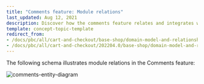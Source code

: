 ```yaml
---
title: "Comments feature: Module relations"
last_updated: Aug 12, 2021
description: Discover how the comments feature relates and integrates with Spryker Cloud Commerce OS modules
template: concept-topic-template
redirect_from:
- /docs/pbc/all/cart-and-checkout/base-shop/domain-model-and-relationships/comments-feature-module-relations.html
- /docs/pbc/all/cart-and-checkout/202204.0/base-shop/domain-model-and-relationships/comments-feature-module-relations.html
---
```


The following schema illustrates module relations in the Comments feature:

<div class="width-100">

![comments-entity-diagram](https://spryker.s3.eu-central-1.amazonaws.com/docs/Features/Mailing+&+Communication/Comments/techspec-comments-module-diagram.png)

</div>
